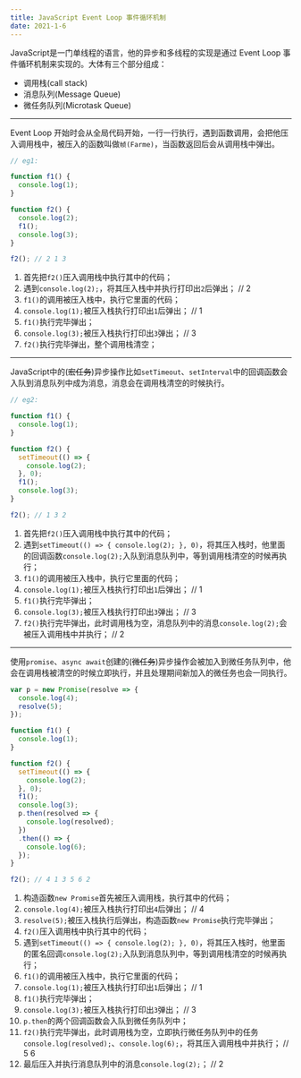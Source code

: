 ```yaml
---
title: JavaScript Event Loop 事件循环机制
date: 2021-1-6
---
```


JavaScript是一门单线程的语言，他的异步和多线程的实现是通过 Event Loop 事件循环机制来实现的。大体有三个部分组成：

* 调用栈(call stack)
* 消息队列(Message Queue)
* 微任务队列(Microtask Queue)
---

Event Loop 开始时会从全局代码开始，一行一行执行，遇到函数调用，会把他压入调用栈中，被压入的函数叫做`帧(Farme)`，当函数返回后会从调用栈中弹出。

```javascript
// eg1:

function f1() {
  console.log(1);
}

function f2() {
  console.log(2);
  f1();
  console.log(3);
}

f2(); // 2 1 3
```

1. 首先把`f2()`压入调用栈中执行其中的代码；
2. 遇到`console.log(2);`，将其压入栈中并执行打印出`2`后弹出； // 2
3. `f1()`的调用被压入栈中，执行它里面的代码；
4. `console.log(1);`被压入栈执行打印出`1`后弹出； // 1
5. `f1()`执行完毕弹出；
6. `console.log(3);`被压入栈执行打印出`3`弹出； // 3
7. `f2()`执行完毕弹出，整个调用栈清空；
---

JavaScript中的(~~宏任务~~)异步操作比如`setTimeout`、`setInterval`中的回调函数会入队到消息队列中成为消息，消息会在调用栈清空的时候执行。

```javascript
// eg2:

function f1() {
  console.log(1);
}

function f2() {
  setTimeout(() => {
    console.log(2);
  }, 0);
  f1();
  console.log(3);
}

f2(); // 1 3 2
```

1. 首先把`f2()`压入调用栈中执行其中的代码；
2. 遇到`setTimeout(() => { console.log(2); }, 0)`，将其压入栈时，他里面的回调函数`console.log(2);`入队到消息队列中，等到调用栈清空的时候再执行；
3. `f1()`的调用被压入栈中，执行它里面的代码；
4. `console.log(1);`被压入栈执行打印出`1`后弹出； // 1
5. `f1()`执行完毕弹出；
6. `console.log(3);`被压入栈执行打印出`3`弹出； // 3
7. `f2()`执行完毕弹出，此时调用栈为空，消息队列中的消息`console.log(2);`会被压入调用栈中并执行； // 2
---

使用`promise`、`async await`创建的(~~微任务~~)异步操作会被加入到微任务队列中，他会在调用栈被清空的时候立即执行，并且处理期间新加入的微任务也会一同执行。

```javascript
var p = new Promise(resolve => {
  console.log(4);
  resolve(5);
});

function f1() {
  console.log(1);
}

function f2() {
  setTimeout(() => {
    console.log(2);
  }, 0);
  f1();
  console.log(3);
  p.then(resolved => {
    console.log(resolved);
  })
  .then(() => {
    console.log(6);
  });
}

f2(); // 4 1 3 5 6 2
```

1. 构造函数`new Promise`首先被压入调用栈，执行其中的代码；
2. `console.log(4);`被压入栈执行打印出`4`后弹出； // 4
3. `resolve(5);`被压入栈执行后弹出，构造函数`new Promise`执行完毕弹出；
4. `f2()`压入调用栈中执行其中的代码；
5. 遇到`setTimeout(() => { console.log(2); }, 0)`，将其压入栈时，他里面的匿名回调`console.log(2);`入队到消息队列中，等到调用栈清空的时候再执行；
6. `f1()`的调用被压入栈中，执行它里面的代码；
7. `console.log(1);`被压入栈执行打印出`1`后弹出； // 1
8. `f1()`执行完毕弹出；
9. `console.log(3);`被压入栈执行打印出`3`弹出； // 3
10. `p.then`的两个回调函数会入队到微任务队列中；
11. `f2()`执行完毕弹出，此时调用栈为空，立即执行微任务队列中的任务`console.log(resolved);`、`console.log(6);`，将其压入调用栈中并执行； // 5 6
12. 最后压入并执行消息队列中的消息`console.log(2);`； // 2